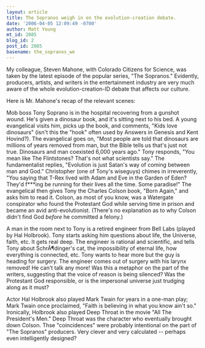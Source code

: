 ```yaml
---
layout: article
title: The Sopranos weigh in on the evolution-creation debate.
date: '2006-04-05 12:09:49 -0700'
author: Matt Young
mt_id: 2085
blog_id: 2
post_id: 2085
basename: the_sopranos_we
---
```

My colleague, Steven Mahone, with Colorado Citizens for Science, was taken by the latest episode of the popular series, "The Sopranos."  Evidently, producers, artists, and writers in the entertainment industry are very much aware of the whole evolution-creation-ID debate that affects our culture. 

Here is Mr. Mahone's recap of the relevant scenes: 

Mob boss Tony Soprano is in the hospital recovering from a gunshot wound. He's given a dinosaur book, and it's sitting next to his bed. A young evangelical visits him, picks up the book, and comments, "Kids love dinosaurs" (isn't this the "hook" often used by Answers in Genesis and Kent Hovind?). The evangelical goes on, "Most people are told that dinosaurs are millions of years removed from man, but the Bible tells us that's just not true. Dinosaurs and man coexisted 6,000 years ago." Tony responds, "You mean like The Flintstones? That's not what scientists say." The fundamentalist replies, "Evolution is just Satan's way of coming between man and God." Christopher (one of Tony's wiseguys) chimes in irreverently, "You saying that T-Rex lived with Adam and Eve in the Garden of Eden? They'd f\*\*\*ing be running for their lives all the time. Some paradise!" The evangelical then gives Tony the Charles Colson book, "Born Again," and asks him to read it. Colson, as most of you know, was a Watergate conspirator who found the Protestant God while serving time in prison and became an avid anti-evolutionist. (There's no explanation as to why Colson didn't find God _before_ he committed a felony.) 

A man in the room next to Tony is a retired engineer from Bell Labs (played by Hal Holbrook). Tony starts asking him questions about life, the Universe, faith, etc. It gets real deep. The engineer is rational and scientific, and tells Tony about SchrÃ¶dinger's cat, the impossibility of eternal life, how everything is connected, etc. Tony wants to hear more but the guy is heading for surgery.  The engineer comes out of surgery with his larynx removed! He can't talk any more! Was this a metaphor on the part of the writers, suggesting that the voice of reason is being silenced? Was the Protestant God responsible, or is the impersonal universe just trudging along as it must? 

Actor Hal Holbrook also played Mark Twain for years in a one-man play; Mark Twain once proclaimed, "Faith is believing in what you know ain't so." Ironically, Holbrook also played Deep Throat in the movie "All The President's Men."  Deep Throat was the character who eventually brought down Colson. Thse "coincidences" were probably intentional on the part of "The Sopranos" producers. Very clever and very calculated -- perhaps even intelligently designed?
